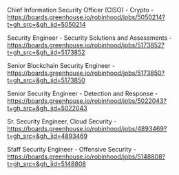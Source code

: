Chief Information Security Officer (CISO) - Crypto - https://boards.greenhouse.io/robinhood/jobs/5050214?t=gh_src=&gh_jid=5050214

Security Engineer - Security Solutions and Assessments - https://boards.greenhouse.io/robinhood/jobs/5173852?t=gh_src=&gh_jid=5173852

Senior Blockchain Security Engineer - https://boards.greenhouse.io/robinhood/jobs/5173850?t=gh_src=&gh_jid=5173850

Senior Security Engineer - Detection and Response - https://boards.greenhouse.io/robinhood/jobs/5022043?t=gh_src=&gh_jid=5022043

Sr. Security Engineer, Cloud Security - https://boards.greenhouse.io/robinhood/jobs/4893469?t=gh_src=&gh_jid=4893469

Staff Security Engineer - Offensive Security - https://boards.greenhouse.io/robinhood/jobs/5148808?t=gh_src=&gh_jid=5148808

